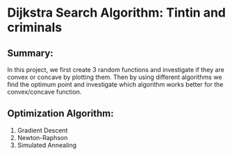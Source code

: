 # Dijkstra Search Algorithm: Tintin and criminals

## Summary:
In this project, we first create 3 random functions and investigate if they are convex or concave by plotting them. Then by using different algorithms we find the optimum point and investigate which algorithm works better for the convex/concave function. 

## Optimization Algorithm:
1. Gradient Descent
2. Newton-Raphson
3. Simulated Annealing
